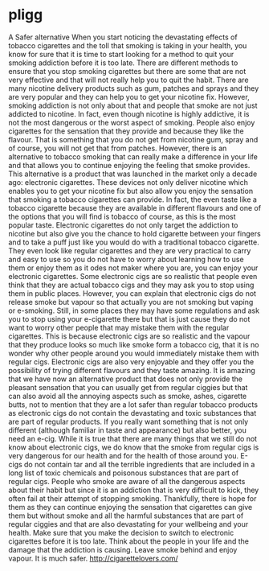 pligg
=====
A Safer alternative
When you start noticing the devastating effects of tobacco cigarettes and the toll that smoking is taking in your health, you know for sure that it is time to start looking for a method to quit your smoking addiction before it is too late. There are different methods to ensure that you stop smoking cigarettes but there are some that are not very effective and that will not really help you to quit the habit. There are many nicotine delivery products such as gum, patches and sprays and they are very popular and they can help you to get your nicotine fix. However, smoking addiction is not only about that and people that smoke are not just addicted to nicotine. In fact, even though nicotine is highly addictive, it is not the most dangerous or the worst aspect of smoking. People also enjoy cigarettes for the sensation that they provide and because they like the flavour. That is something that you do not get from nicotine gum, spray and of course, you will not get that from patches. However, there is an alternative to tobacco smoking that can really make a difference in your life and that allows you to continue enjoying the feeling that smoke provides. This alternative is a product that was launched in the market only a decade ago: electronic cigarettes. These devices not only deliver nicotine which enables you to get your nicotine fix but also allow you enjoy the sensation that smoking a tobacco cigarettes can provide. In fact, the even taste like a tobacco cigarette because they are available in different flavours and one of the options that you will find is tobacco of course, as this is the most popular taste. Electronic cigarettes do not only target the addiction to nicotine but also give you the chance to hold cigarette between your fingers and to take a puff just like you would do with a traditional tobacco cigarette. They even look like regular cigarettes and they are very practical to carry and easy to use so you do not have to worry about learning how to use them or enjoy them as it odes not maker where you are, you can enjoy your electronic cigarettes. Some electronic cigs are so realistic that people even think that they are actual tobacco cigs and they may ask you to stop using them in public places. However, you can explain that electronic cigs do not release smoke but vapour so that actually you are not smoking but vaping or e-smoking. Still, in some places they may have some regulations and ask you to stop using your e-cigarette there but that is just cause they do not want to worry other people that may mistake them with the regular cigarettes. This is because electronic cigs are so realistic and the vapour that they produce looks so much like smoke form a tobacco cig, that it is no wonder why other people around you would immediately mistake them with regular cigs. Electronic cigs are also very enjoyable and they offer you the possibility of trying different flavours and they taste amazing. It is amazing that we have now an alternative product that does not only provide the pleasant sensation that you can usually get from regular ciggies but that can also avoid all the annoying aspects such as smoke, ashes, cigarette butts, not to mention that they are a lot safer than regular tobacco products as electronic cigs do not contain the devastating and toxic substances that are part of regular products. If you really want something that is not only different (although familiar in taste and appearance)  but also better, you need an e-cig. While it is true that there are many things that we still do not know about electronic cigs, we do know that the smoke from regular cigs is very dangerous for our health and for the health of those around you. E-cigs do not contain tar and all the terrible ingredients that are included in a long list of toxic chemicals and poisonous substances that are part of regular cigs. People who smoke are aware of all the dangerous aspects about their habit but since it is an addiction that is very difficult to kick, they often fail at their attempt of stopping smoking. Thankfully, there is hope for them as they can continue enjoying the sensation that cigarettes can give them but without smoke and all the harmful substances that are part of regular ciggies and that are also devastating for your wellbeing and your health. Make sure that you make the decision to switch to electronic cigarettes before it is too late. Think about the people in your life and the damage that the addiction is causing. Leave smoke behind and enjoy vapour. It is much safer. 
http://cigarettelovers.com/
